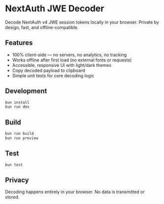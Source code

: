 # NextAuth JWE Decoder

Decode NextAuth v4 JWE session tokens locally in your browser. Private by design, fast, and offline-compatible.

## Features

* 100% client-side — no servers, no analytics, no tracking
* Works offline after first load (no external fonts or requests)
* Accessible, responsive UI with light/dark themes
* Copy decoded payload to clipboard
* Simple unit tests for core decoding logic

## Development

```sh
bun install
bun run dev
```

## Build

```sh
bun run build
bun run preview
```

## Test

```sh
bun test
```

## Privacy

Decoding happens entirely in your browser. No data is transmitted or stored.
